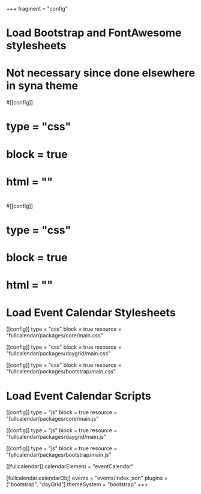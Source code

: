 +++
fragment = "config"

# Load Bootstrap and FontAwesome stylesheets
# Not necessary since done elsewhere in syna theme
#[[config]]
#  type = "css"
#  block = true
#  html = "<link href='https://use.fontawesome.com/releases/v5.0.6/css/all.css' rel='stylesheet'/>"
#
#[[config]]
#  type = "css"
#  block = true
#  html = "<link href='https://maxcdn.bootstrapcdn.com/bootstrap/4.0.0/css/bootstrap.min.css' rel='stylesheet'/>"

# Load Event Calendar Stylesheets
[[config]]
  type = "css"
  block = true
  resource = "fullcalendar/packages/core/main.css"

[[config]]
  type = "css"
  block = true
  resource = "fullcalendar/packages/daygrid/main.css"

[[config]]
  type = "css"
  block = true
  resource = "fullcalendar/packages/bootstrap/main.css"

# Load Event Calendar Scripts
[[config]]
  type = "js"
  block = true
  resource = "fullcalendar/packages/core/main.js"

[[config]]
  type = "js"
  block = true
  resource = "fullcalendar/packages/daygrid/main.js"

[[config]]
  type = "js"
  block = true
  resource = "fullcalendar/packages/bootstrap/main.js"

[[fullcalendar]]
  calendarElement = "eventCalendar"

  [fullcalendar.calendarObj]
    events = "events/index.json"
    plugins = ["bootstrap", "dayGrid"]
    themeSystem = "bootstrap"
+++
